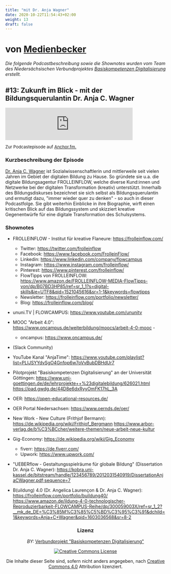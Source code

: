 ```yaml
---
title: "mit Dr. Anja Wagner"
date: 2020-10-22T11:54:43+02:00
weight: 13
draft: false
---
```




# von [Medienbecker](https://anchor.fm/sebastian-becker/)

*Die folgende Podcastbeschreibung sowie die Shownotes wurden vom Team des Niedersächsischen Verbundprojektes [Basiskompetenzen Digitalisierung](http://www.lehrerbildungsverbund-niedersachsen.de/index.php?s=ProjektBasiskompetenzenDigitalisierung) erstellt.*


## #13: Zukunft im Blick - mit der Bildungsquerulantin Dr. Anja C. Wagner


<iframe src="https://anchor.fm/sebastian-becker/embed/episodes/13-Zukunft-im-Blick---mit-der-Bildungsquerulantin-Dr--Anja-C--Wagner-ed4qak/a-a20lg1k" height="102px" width="400px" frameborder="0" scrolling="no"></iframe>
<p style="font-size:10pt;">
Zur Podcastepisode auf  <a href='https://anchor.fm/sebastian-becker/episodes/13-Zukunft-im-Blick---mit-der-Bildungsquerulantin-Dr--Anja-C--Wagner-ed4qak'>Anchor.fm.</a>
</p>


### Kurzbeschreibung der Episode
[Dr. Anja C. Wagner](https://twitter.com/acwagner) ist Sozialwissenschaftlerin und mittlerweile seit vielen Jahren im Gebiet der digitalen Bildung zu Hause. So gründete sie u.a. die digitale Bildungsagentur FROLLEINFLOW, welche diverse Kund:innen und Netzwerke bei der digitalen Transformation (kreativ) unterstützt. Innerhalb des Bildungsdiskurses bezeichnet sie sich selbst als Bildungsquerulantin und ermutigt dazu, "immer wieder quer zu denken" - so auch in dieser Podcastfolge. Sie gibt weiterhin Einblicke in ihre Biographie, wirft einen kritischen Blick auf das Bildungssystem und skizziert kreative Gegenentwürfe für eine digitale Transformation des Schulsystems.




### Shownotes

*  FROLLEINFLOW - Institut für kreative Flaneure: https://frolleinflow.com/

    *  Twitter: https://twitter.com/frolleinflow
    *  Facebook: https://www.facebook.com/FrolleinFlow/
    *  Linkedin: https://www.linkedin.com/company/flowcampus
    *  Instagram: https://www.instagram.com/frolleinflow/
    *  Pinterest: https://www.pinterest.com/frolleinflow/
    *  FlowTipps von FROLLEINFLOW: https://www.amazon.de/FROLLEINFLOW-MEDIA-FlowTipps-von/dp/B07BD3HP85/ref=sr_1_1?s=digital-skills&ie=UTF8&qid=1521045616&sr=1-1&keywords=flowtipps
    *  Newsletter: https://frolleinflow.com/portfolio/newsletter/
    *  Blog: https://frolleinflow.com/blog/


- ununi.TV | FLOWCAMPUS: https://www.youtube.com/ununitv
- MOOC "Arbeit 4.0": https://www.oncampus.de/weiterbildung/moocs/arbeit-4-0-mooc -
    - oncampus: https://www.oncampus.de/

- (Slack Community)

- YouTube Kanal "AnjaTime": https://www.youtube.com/playlist?list=PLIJSYYdvSgO4Gnfpp6w7oVvBubDBHdUr7

- Pilotprojekt "Basiskompetenzen Digitalisierung" an der Universität Göttingen:
https://www.uni-goettingen.de/de/lehrprojekte++%23digitalebildung/626021.html
https://pad.gwdg.de/44D8e6dxRyyOmFK17hL_3A

- OER: https://open-educational-resources.de/
- OER Portal Niedersachsen: https://www.oernds.de/oer/
- New Work - New Culture (Frithjof Bermann):
https://de.wikipedia.org/wiki/Frithjof_Bergmann
https://www.arbor-verlag.de/b%C3%BCcher/weitere-themen/neue-arbeit-neue-kultur


- Gig-Economy: https://de.wikipedia.org/wiki/Gig_Economy
    - fiverr: https://de.fiverr.com/
    - Upwork: https://www.upwork.com/

- "UEBERflow - Gestaltungsspielräume für globale Bildung" (Dissertation Dr. Anja C. Wagner): https://kobra.uni-kassel.de/bitstream/handle/123456789/2012031540919/DissertationAnjaCWagner.pdf;sequence=7

- B(uildung) 4.0 (Dr. Angelica Laurençon & Dr. Anja C. Wagner): https://frolleinflow.com/portfolio/buildung40/
https://www.amazon.de/ildung-4-0-technologischer-Reproduzierbarkeit-FLOWCAMPUS-Reihe/dp/300059003X/ref=sr_1_2?__mk_de_DE=%C3%85M%C3%85%C5%BD%C3%95%C3%91&dchild=1&keywords=Anja+C+Wagner&qid=1603036568&sr=8-2


<center>

### Lizenz
*BY:* [Verbundprojekt "Basiskompetenzen Digitalisierung"](http://www.lehrerbildungsverbund-niedersachsen.de/index.php?s=ProjektBasiskompetenzenDigitalisierung)


<a rel="license" href="http://creativecommons.org/licenses/by/4.0/"><img alt="Creative Commons License" style="border-width:0" src="https://i.creativecommons.org/l/by/4.0/88x31.png" /></a><br/><p>Die Inhalte dieser Seite sind, sofern nicht anders angegeben, nach <a rel="license" href="http://creativecommons.org/licenses/by/4.0/">Creative Commons 4.0</a> Attribution lizenziert.</p>

</center>
